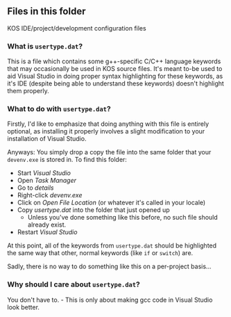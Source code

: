 
## Files in this folder

KOS IDE/project/development configuration files


### What is `usertype.dat`?

This is a file which contains some g++-specific C/C++ language keywords that may occasionally be used in KOS source files. It's meant to-be used to aid Visual Studio in doing proper syntax highlighting for these keywords, as it's IDE (despite being able to understand these keywords) doesn't highlight them properly.

### What to do with `usertype.dat`?

Firstly, I'd like to emphasize that doing anything with this file is entirely optional, as installing it properly involves a slight modification to your installation of Visual Studio.

Anyways: You simply drop a copy the file into the same folder that your `devenv.exe` is stored in. To find this folder:

- Start *Visual Studio*
- Open *Task Manager*
- Go to *details*
- Right-click *devenv.exe*
- Click on *Open File Location* (or whatever it's called in your locale)
- Copy *usertype.dat* into the folder that just opened up
	- Unless you've done something like this before, no such file should already exist.
- Restart *Visual Studio*

At this point, all of the keywords from `usertype.dat` should be highlighted the same way that other, normal keywords (like `if` or `switch`) are.

Sadly, there is no way to do something like this on a per-project basis...

### Why should I care about `usertype.dat`?

You don't have to. - This is only about making gcc code in Visual Studio look better.

